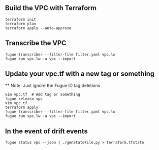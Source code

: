 ## Build the VPC with Terraform

```
terraform init
terraform plan
terraform apply --auto-approve
```

## Transcribe the VPC

```
fugue-transcriber --filter-file filter.yaml vpc.lw
fugue run vpc.lw -a vpc --import
```

## Update your vpc.tf with a new tag or something

** Note: Just ignore the Fugue ID tag deletions
```
vim vpc.tf  # Add tag or something
fugue release vpc
vim vpc.tf
terraform apply
fugue-transcriber --filter-file filter.yaml vpc.lw
fugue run vpc.lw -a vpc --import
```

## In the event of drift events

```
fugue status vpc --json | ./genStateFile.py > terraform.tfstate
```

